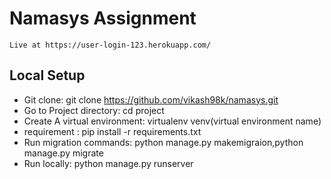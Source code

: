 # Namasys Assignment
    Live at https://user-login-123.herokuapp.com/

## Local Setup
* Git clone: git clone https://github.com/vikash98k/namasys.git
* Go to Project directory: cd project
* Create A virtual environment: virtualenv venv(virtual environment name)
* requirement :  pip install -r requirements.txt
* Run migration commands: python manage.py makemigraion,python manage.py migrate
* Run locally: python manage.py runserver
